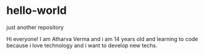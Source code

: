 # hello-world
just another repository

Hi everyone!
I am Atharva Verma and i am 14 years old and learning to code because i love technology and i want to develop new techs.
